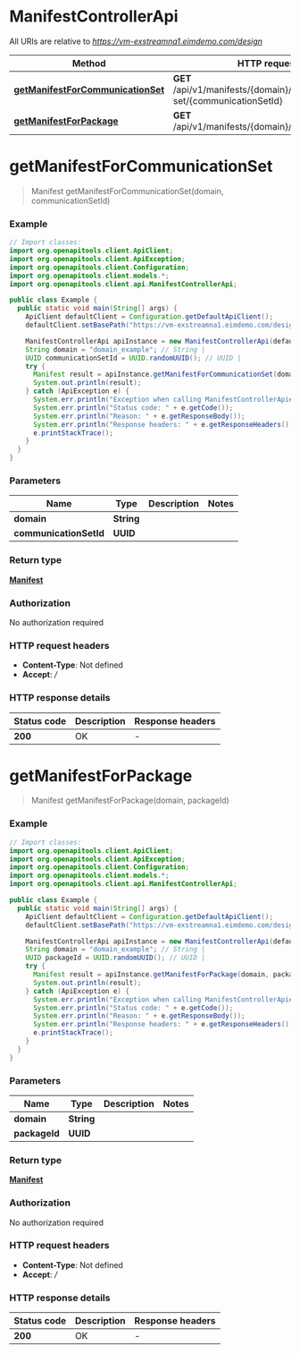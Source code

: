 # ManifestControllerApi

All URIs are relative to *https://vm-exstreamna1.eimdemo.com/design*

| Method | HTTP request | Description |
|------------- | ------------- | -------------|
| [**getManifestForCommunicationSet**](ManifestControllerApi.md#getManifestForCommunicationSet) | **GET** /api/v1/manifests/{domain}/communication-set/{communicationSetId} |  |
| [**getManifestForPackage**](ManifestControllerApi.md#getManifestForPackage) | **GET** /api/v1/manifests/{domain}/{packageId} |  |


<a id="getManifestForCommunicationSet"></a>
# **getManifestForCommunicationSet**
> Manifest getManifestForCommunicationSet(domain, communicationSetId)



### Example
```java
// Import classes:
import org.openapitools.client.ApiClient;
import org.openapitools.client.ApiException;
import org.openapitools.client.Configuration;
import org.openapitools.client.models.*;
import org.openapitools.client.api.ManifestControllerApi;

public class Example {
  public static void main(String[] args) {
    ApiClient defaultClient = Configuration.getDefaultApiClient();
    defaultClient.setBasePath("https://vm-exstreamna1.eimdemo.com/design");

    ManifestControllerApi apiInstance = new ManifestControllerApi(defaultClient);
    String domain = "domain_example"; // String | 
    UUID communicationSetId = UUID.randomUUID(); // UUID | 
    try {
      Manifest result = apiInstance.getManifestForCommunicationSet(domain, communicationSetId);
      System.out.println(result);
    } catch (ApiException e) {
      System.err.println("Exception when calling ManifestControllerApi#getManifestForCommunicationSet");
      System.err.println("Status code: " + e.getCode());
      System.err.println("Reason: " + e.getResponseBody());
      System.err.println("Response headers: " + e.getResponseHeaders());
      e.printStackTrace();
    }
  }
}
```

### Parameters

| Name | Type | Description  | Notes |
|------------- | ------------- | ------------- | -------------|
| **domain** | **String**|  | |
| **communicationSetId** | **UUID**|  | |

### Return type

[**Manifest**](Manifest.md)

### Authorization

No authorization required

### HTTP request headers

 - **Content-Type**: Not defined
 - **Accept**: */*

### HTTP response details
| Status code | Description | Response headers |
|-------------|-------------|------------------|
| **200** | OK |  -  |

<a id="getManifestForPackage"></a>
# **getManifestForPackage**
> Manifest getManifestForPackage(domain, packageId)



### Example
```java
// Import classes:
import org.openapitools.client.ApiClient;
import org.openapitools.client.ApiException;
import org.openapitools.client.Configuration;
import org.openapitools.client.models.*;
import org.openapitools.client.api.ManifestControllerApi;

public class Example {
  public static void main(String[] args) {
    ApiClient defaultClient = Configuration.getDefaultApiClient();
    defaultClient.setBasePath("https://vm-exstreamna1.eimdemo.com/design");

    ManifestControllerApi apiInstance = new ManifestControllerApi(defaultClient);
    String domain = "domain_example"; // String | 
    UUID packageId = UUID.randomUUID(); // UUID | 
    try {
      Manifest result = apiInstance.getManifestForPackage(domain, packageId);
      System.out.println(result);
    } catch (ApiException e) {
      System.err.println("Exception when calling ManifestControllerApi#getManifestForPackage");
      System.err.println("Status code: " + e.getCode());
      System.err.println("Reason: " + e.getResponseBody());
      System.err.println("Response headers: " + e.getResponseHeaders());
      e.printStackTrace();
    }
  }
}
```

### Parameters

| Name | Type | Description  | Notes |
|------------- | ------------- | ------------- | -------------|
| **domain** | **String**|  | |
| **packageId** | **UUID**|  | |

### Return type

[**Manifest**](Manifest.md)

### Authorization

No authorization required

### HTTP request headers

 - **Content-Type**: Not defined
 - **Accept**: */*

### HTTP response details
| Status code | Description | Response headers |
|-------------|-------------|------------------|
| **200** | OK |  -  |

